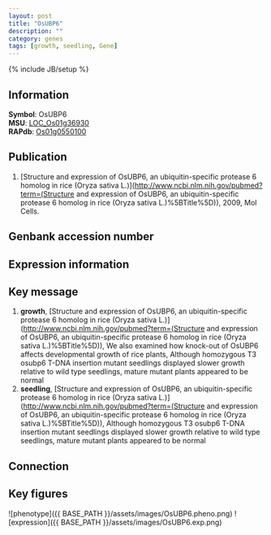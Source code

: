 ```yaml
---
layout: post
title: "OsUBP6"
description: ""
category: genes
tags: [growth, seedling, Gene]
---
```

{% include JB/setup %}

## Information
__Symbol__: OsUBP6  
__MSU__: [LOC_Os01g36930](http://rice.plantbiology.msu.edu/cgi-bin/ORF_infopage.cgi?orf=LOC_Os01g36930)  
__RAPdb__: [Os01g0550100](http://rapdb.dna.affrc.go.jp/viewer/gbrowse_details/irgsp1?name=Os01g0550100)  

## Publication
1. [Structure and expression of OsUBP6, an ubiquitin-specific protease 6 homolog in rice (Oryza sativa L.)](http://www.ncbi.nlm.nih.gov/pubmed?term=(Structure and expression of OsUBP6, an ubiquitin-specific protease 6 homolog in rice (Oryza sativa L.)%5BTitle%5D)), 2009, Mol Cells.

## Genbank accession number

## Expression information

## Key message
1. __growth__, [Structure and expression of OsUBP6, an ubiquitin-specific protease 6 homolog in rice (Oryza sativa L.)](http://www.ncbi.nlm.nih.gov/pubmed?term=(Structure and expression of OsUBP6, an ubiquitin-specific protease 6 homolog in rice (Oryza sativa L.)%5BTitle%5D)),  We also examined how knock-out of OsUBP6 affects developmental growth of rice plants, Although homozygous T3 osubp6 T-DNA insertion mutant seedlings displayed slower growth relative to wild type seedlings, mature mutant plants appeared to be normal
2. __seedling__, [Structure and expression of OsUBP6, an ubiquitin-specific protease 6 homolog in rice (Oryza sativa L.)](http://www.ncbi.nlm.nih.gov/pubmed?term=(Structure and expression of OsUBP6, an ubiquitin-specific protease 6 homolog in rice (Oryza sativa L.)%5BTitle%5D)),  Although homozygous T3 osubp6 T-DNA insertion mutant seedlings displayed slower growth relative to wild type seedlings, mature mutant plants appeared to be normal

## Connection

## Key figures
![phenotype]({{ BASE_PATH }}/assets/images/OsUBP6.pheno.png)
![expression]({{ BASE_PATH }}/assets/images/OsUBP6.exp.png)


